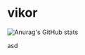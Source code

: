 # vikor

![Anurag's GitHub stats](https://github-readme-stats.vercel.app/api?username=anuraghazra&show_icons=true&theme=transparent)





asd
